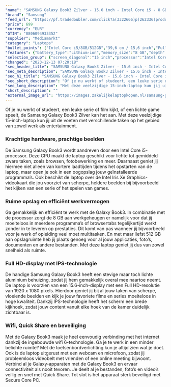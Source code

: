 ```yaml
---
"name": "SAMSUNG Galaxy Book3 Zilver - 15.6 inch - Intel Core i5 - 8 GB - 512 GB"
"brand": "Samsung"
"feed_url": "https://pf.tradedoubler.com/click?a(3322666)p(262336)product(50617-1751814)ttid(3)url(https%3A%2F%2Fwww.mediamarkt.nl%2Fnl%2Fproduct%2F_samsung-galaxy-book3-zilver-156-inch-intel-core-i5-8-gb-512-gb-1751814.html%3Futm_source%3Dtradedoubler%26utm_medium%3Daff-comparison%26utm_term%3D1751814)"
"price": 699
"currency": "EUR"
"GTIN": "8806094933352"
"supplier": "Mediamarkt"
"category": "Laptops"
"bullet_points": ["Intel Core i5/8GB/512GB","39,6 cm / 15,6 inch","Full HD - 39,6 cm / 15,6 inch","SSD , 512 GB , M.2 via PCIe","2x USB (Type-C), 2x USB 3.2 (Type-A), 1x microSD-kaarlezer, 1x HDMI 1.4, 1x hoofdtelefoon-/microfooncombo, Kensington Lock","Lithium-ion","35.66 cm x 1.54 cm x 22.91 cm /"]
"features": {"battery_type":"Lithium-ion","memory_size":"8 GB","depth":"22,91 cm","height":"1,54 cm","short_description":"\"15.6 inch Full HD • i5-1335U • 8 GB • 512 GB SSD (M.2) • Intel Intel Iris Xe Graphics\"","additional_update_information":"Voor zover op de afbeeldingen apps worden getoond, geldt dat MediaMarkt niet kan garanderen dat de apps tijdens de volledige levensduur van het product goed zullen blijven functioneren. Dit hangt af van het beleid van de fabrikant.","product_introduction_date":"2023-03-16","product_depth":"22,91 cm","bluetooth":"Ja","hard_disk_1":"SSD , 512 GB , M.2 via PCIe","manufacturer_guarantee":"2 jaar","panel_type":"IPS (In-Plane Switching)","touchscreen":"Nee","manufacturer_supported_software_updates":"Onbekend","configuration":"Intel Core i5/8GB/512GB","image_quality":"Full HD","integrated_mike":"Ja","speakers":"Ja","convertibility":"Vast scherm","screen_diagonal_inches":"15.6 inch","product_width":"35,66 cm","manufacturer_part_number":"NP750XFG-KB2NL","scope_of_delivery":"Adapter, kabel USB C - C 1.8m, handleiding","model_year":"2023","processor":"Intel Core i5-1335U","shipping_costs":"0.00","screen_type":"Mat scherm","product_height":"1,54 cm","old_price":"899.00","battery_life":"12 u","previous_price":"899.00","number_of_processor_cores":"10","processor_brand":"Intel®","wlan_standards":"WiFi 6 (802.11AX)","delivery_time":"1","color":"Zilver","bluetooth_version":"5.1","image_ratio":"16:9","connections":"2x USB (Type-C), 2x USB 3.2 (Type-A), 1x microSD-kaarlezer, 1x HDMI 1.4, 1x hoofdtelefoon-/microfooncombo, Kensington Lock","screen_diagonal_cm":"39,6 cm","screen_diagonal_cm_inch":"39,6 cm / 15,6 inch","product_type":"Laptop","capacity_of_1_hard_disk":"512 GB","type_of_1_hard_disk":"SSD","dimensions_weight":"35.66 cm x 1.54 cm x 22.91 cm /","charge_time_from_manufacturer":"Onbekend","ram_configuration":"Onbekend","product_manufacturer":"SAMSUNG","front_camera":"Ja","weight":"1,57 kg","resolution":"1920 x 1080","battery_capacity":"54 Wh","integrated_webcam":"Ja","processor_model":"Core™ i5","update_policy":"Onbekend","total_storage_space_in_gb":"512 GB","wlan":"Ja","processor_clock_rate":"1.3 GHz","ram_type":"DDR4","warranty_note":"Geen aanvullende garantie-informatie","card_reader":"Ja","total_storage_space":"512 GB"}
"selection_group": {"screen_diagonal":"15 inch","processor":"Intel Core i5","changed_price_past_3_days":false,"product_family":"Galaxy Book3"}
"changed": "2023-12-13 07:20:18"
"seo_header_title": "SAMSUNG Galaxy Book3 Zilver - 15.6 inch - Intel Core i5 - 8 GB - 512 GB"
"seo_meta_description": "SAMSUNG Galaxy Book3 Zilver - 15.6 inch - Intel Core i5 - 8 GB - 512 GB"
"seo_h1_title": "SAMSUNG Galaxy Book3 Zilver - 15.6 inch - Intel Core i5 - 8 GB - 512 GB"
"seo_short_description": "Of je nu werkt of studeert, een leuke serie of film kijkt, of een lichte game speelt, de Samsung Galaxy Book3 Zilver kan het aan."
"seo_long_description": "Met deze veelzijdige 15-inch-laptop kun jij uit de voeten met verschillende taken op het gebied van zowel werk als entertainment. <h3>Krachtige hardware, prachtige beelden </h3> De Samsung Galaxy Book3 wordt aandreven door een Intel Core i5-processor. Deze CPU maakt de laptop geschikt voor lichte tot gemiddeld zware taken, zoals browsen, fotobewerking en meer. Daarnaast geniet jij hiermee niet alleen van kortere laadtijden tijdens het opstarten van de laptop, maar open je ook in een oogopslag jouw geïnstalleerde programma’s. Ook beschikt de laptop over de Intel Iris Xe Graphics-videokaart die jou voorziet van scherpe, heldere beelden bij bijvoorbeeld het kijken van een serie of het spelen van games. <h3>Ruime opslag en efficiënt werkvermogen </h3> Ga gemakkelijk en efficiënt te werk met de Galaxy Book3. In combinatie met de processor zorgt de 8 GB aan werkgeheugen er namelijk voor dat jij moeiteloos in meerdere programma’s of browsertabs tegelijkertijd werkt zonder in te leveren op prestaties. Dit komt van pas wanneer jij bijvoorbeeld voor je werk of opleiding veel moet multitasken. En met maar liefst 512 GB aan opslagruimte heb jij plaats genoeg voor al jouw applicaties, foto’s, documenten en andere bestanden. Met deze laptop geniet jij dus van zowel snelheid als ruimte. <h3>Full HD-display met IPS-technologie</h3> De handige Samsung Galaxy Book3 heeft een stevige maar toch lichte aluminium behuizing, zodat jij hem gemakkelijk overal mee naartoe neemt. De laptop is voorzien van een 15. 6-inch-display met een Full HD-resolutie van 1920 x 1080 pixels. Hierdoor geniet jij bij al jouw taken van scherpe, vloeiende beelden en kijk je jouw favoriete films en series moeiteloos in hoge kwaliteit. Dankzij IPS-technologie heeft het scherm een brede kijkhoek, zodat jouw content vanuit elke hoek van de kamer duidelijk zichtbaar is. <h3>Wifi, Quick Share en beveiliging </h3> Met de Galaxy Book3 maak je heel eenvoudig verbinding met het internet dankzij de ingebouwde wifi 6-technologie. Ga je te werk in een minder belichte ruimte? Met de toetsenbordverlichting kun je altijd zien wat je doet. Ook is de laptop uitgerust met een webcam en microfoon, zodat jij probleemloos videobelt met vrienden of een online meeting bijwoont. Verbind al je Galaxy-apparaten met de Galaxy Book3 en ervaar connectiviteit als nooit tevoren. Je deelt al je bestanden, foto’s en video’s veilig en snel met Quick Share. Tot slot is het apparaat sterk beveiligd met Secure Core PC."
"short_description": ""
"external_image_url": "https://images.zakelijkelaptopkopen.nl/samsung-galaxy-book3-zilver-156-inch-intel-core-i5-8-gb-512-gb-1751814.webp"
---
```


Of je nu werkt of studeert, een leuke serie of film kijkt, of een lichte game speelt, de Samsung Galaxy Book3 Zilver kan het aan. Met deze veelzijdige 15-inch-laptop kun jij uit de voeten met verschillende taken op het gebied van zowel werk als entertainment. <h3>Krachtige hardware, prachtige beelden </h3> De Samsung Galaxy Book3 wordt aandreven door een Intel Core i5-processor. Deze CPU maakt de laptop geschikt voor lichte tot gemiddeld zware taken, zoals browsen, fotobewerking en meer. Daarnaast geniet jij hiermee niet alleen van kortere laadtijden tijdens het opstarten van de laptop, maar open je ook in een oogopslag jouw geïnstalleerde programma’s. Ook beschikt de laptop over de Intel Iris Xe Graphics-videokaart die jou voorziet van scherpe, heldere beelden bij bijvoorbeeld het kijken van een serie of het spelen van games. <h3>Ruime opslag en efficiënt werkvermogen </h3> Ga gemakkelijk en efficiënt te werk met de Galaxy Book3. In combinatie met de processor zorgt de 8 GB aan werkgeheugen er namelijk voor dat jij moeiteloos in meerdere programma’s of browsertabs tegelijkertijd werkt zonder in te leveren op prestaties. Dit komt van pas wanneer jij bijvoorbeeld voor je werk of opleiding veel moet multitasken. En met maar liefst 512 GB aan opslagruimte heb jij plaats genoeg voor al jouw applicaties, foto’s, documenten en andere bestanden. Met deze laptop geniet jij dus van zowel snelheid als ruimte. <h3>Full HD-display met IPS-technologie</h3> De handige Samsung Galaxy Book3 heeft een stevige maar toch lichte aluminium behuizing, zodat jij hem gemakkelijk overal mee naartoe neemt. De laptop is voorzien van een 15.6-inch-display met een Full HD-resolutie van 1920 x 1080 pixels. Hierdoor geniet jij bij al jouw taken van scherpe, vloeiende beelden en kijk je jouw favoriete films en series moeiteloos in hoge kwaliteit. Dankzij IPS-technologie heeft het scherm een brede kijkhoek, zodat jouw content vanuit elke hoek van de kamer duidelijk zichtbaar is. <h3>Wifi, Quick Share en beveiliging </h3> Met de Galaxy Book3 maak je heel eenvoudig verbinding met het internet dankzij de ingebouwde wifi 6-technologie. Ga je te werk in een minder belichte ruimte? Met de toetsenbordverlichting kun je altijd zien wat je doet. Ook is de laptop uitgerust met een webcam en microfoon, zodat jij probleemloos videobelt met vrienden of een online meeting bijwoont. Verbind al je Galaxy-apparaten met de Galaxy Book3 en ervaar connectiviteit als nooit tevoren. Je deelt al je bestanden, foto’s en video’s veilig en snel met Quick Share. Tot slot is het apparaat sterk beveiligd met Secure Core PC.